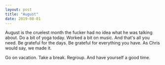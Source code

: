 ```yaml
---
layout: post
title: "August"
date: 2019-08-01
---
```


August is the cruelest month the fucker had no idea what he was talking about. Do a bit of yoga today. Worked a bit on music. And that's all you need. Be grateful for the days. Be grateful for everything you have. As Chris would say, we made it.

Go on vacation. Take a break. Regroup. And have yourself a good time.